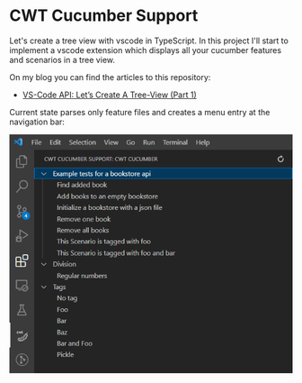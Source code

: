 # CWT Cucumber Support

Let's create a tree view with vscode in TypeScript. In this project I'll start to implement a vscode extension which displays all your cucumber features and scenarios in a tree view.
  
On my blog you can find the articles to this repository:
-  <a href="https://www.codingwiththomas.com/blog/typescript-vs-code-api-lets-create-a-tree-view-part-1" target="_blank">VS-Code API: Let’s Create A Tree-View (Part 1)</a> 

Current state parses only feature files and creates a menu entry at the navigation bar: 

![tree view example](img/tree_view.png)

